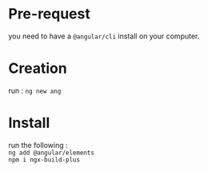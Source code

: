 # Pre-request
 you need to have a `@angular/cli` install on your computer.
# Creation
run : `ng new ang`
# Install
run the following : <br>
`ng add @angular/elements` <br>
`npm i ngx-build-plus`
